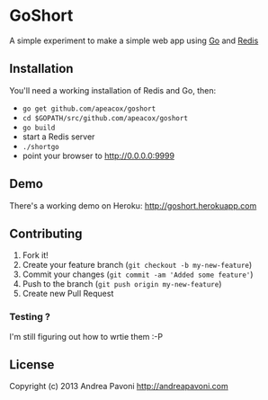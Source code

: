 # GoShort

A simple experiment to make a simple web app using [Go](http://golang.org) and [Redis](http://redis.io)

## Installation

You'll need a working installation of Redis and Go, then:

* ```go get github.com/apeacox/goshort```
* ```cd $GOPATH/src/github.com/apeacox/goshort```
* ```go build```
* start a Redis server
* ```./shortgo```
* point your browser to http://0.0.0.0:9999

## Demo

There's a working demo on Heroku: http://goshort.herokuapp.com

## Contributing

1. Fork it!
2. Create your feature branch (`git checkout -b my-new-feature`)
3. Commit your changes (`git commit -am 'Added some feature'`)
4. Push to the branch (`git push origin my-new-feature`)
5. Create new Pull Request

### Testing ?

I'm still figuring out how to wrtie them :-P

## License

Copyright (c) 2013 Andrea Pavoni http://andreapavoni.com
